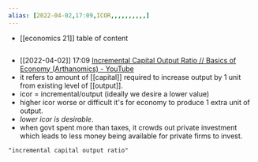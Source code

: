 ```yaml
---
alias: [2022-04-02,17:09,ICOR,,,,,,,,,,]
---
```

- [[economics 21]]
table of content
```toc
```
- [[2022-04-02]] 17:09 [Incremental Capital Output Ratio // Basics of Economy (Arthanomics) - YouTube](https://youtu.be/2ixo2jLvHfU)
- it refers to amount of [[capital]] required to increase output by 1 unit from existing level of [[output]].
- icor = incremental/output (ideally we desire a lower value)
- higher icor worse or difficult it's for economy to produce 1 extra unit of output.
- *lower icor is desirable*.
- when govt spent more than taxes, it crowds out private investment which leads to less money being available for private firms to invest.
```query
"incremental capital output ratio"
```